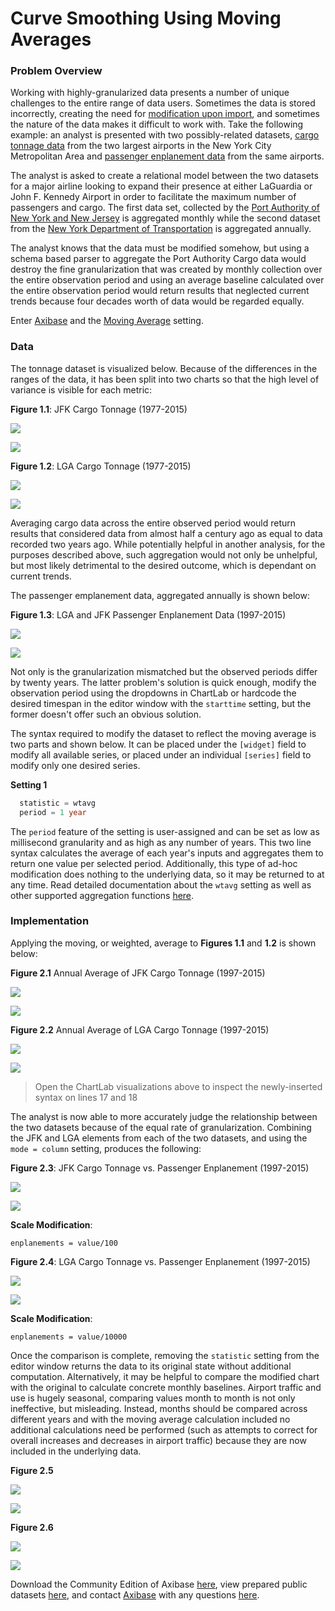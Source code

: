 Curve Smoothing Using Moving Averages
==

### Problem Overview

Working with highly-granularized data presents a number of unique challenges to the entire range of data users. Sometimes
the data is stored incorrectly, creating the need for [modification upon import](/Support/Schema-Parser-Mod-Pre-Import/README.md),
and sometimes the nature of the data makes it difficult to work with. Take the following example: an analyst is presented
with two possibly-related datasets, [cargo tonnage data](https://github.com/axibase/open-data-catalog/blob/master/datasets/nthh-fhwt.md) from
the two largest airports in the New York City Metropolitan Area and [passenger enplanement data](https://github.com/axibase/open-data-catalog/blob/master/datasets/vpv5-zd4k.md)
from the same airports.

The analyst is asked to create a relational model between the two datasets for a major airline looking to expand their presence
at either LaGuardia or John F. Kennedy Airport in order to facilitate the maximum number of passengers and cargo. The first
data set, collected by the [Port Authority of New York and New Jersey](http://www.panynj.gov/) is aggregated monthly while the second dataset from
the [New York Department of Transportation](https://www.dot.ny.gov/index) is aggregated annually.

The analyst knows that the data must be modified somehow, but using a schema based parser to aggregate the Port Authority Cargo data
would destroy the fine granularization that was created by monthly collection over the entire observation period and using an
average baseline calculated over the entire observation period would return results that neglected current trends because 
four decades worth of data would be regarded equally.

Enter [Axibase](https://axibase.com) and the [Moving Average](http://axibase.com/products/axibase-time-series-database/visualization/widgets/configuring-the-widgets/aggregators/)
setting.

### Data 

The tonnage dataset is visualized below. Because of the differences in the ranges of the data, it has been split into two charts so that the high level
of variance is visible for each metric:

**Figure 1.1**: JFK Cargo Tonnage (1977-2015)

![](Images/ra-001.png)

[![](Images/button.png)](https://apps.axibase.com/chartlab/479e4525/#fullscreen)

**Figure 1.2**: LGA Cargo Tonnage (1977-2015)

![](Images/ra-002.png)

[![](Images/button.png)](https://apps.axibase.com/chartlab/f36262ee/#fullscreen)

Averaging cargo data across the entire observed period would return results that considered data from almost
half a century ago as equal to data recorded two years ago. While potentially helpful in another analysis, for the purposes
described above, such aggregation would not only be unhelpful, but most likely detrimental to the desired outcome, which is
dependant on current trends.

The passenger emplanement data, aggregated annually is shown below:

**Figure 1.3**: LGA and JFK Passenger Enplanement Data (1997-2015)

![](Images/ra-003.png)

[![](Images/button.png)](https://apps.axibase.com/chartlab/00cf9be3/#fullscreen)

Not only is the granularization mismatched but the observed periods differ by twenty years. The latter problem's solution is
quick enough, modify the observation period using the dropdowns in ChartLab or hardcode the desired timespan in the editor
window with the `starttime` setting, but the former doesn't offer such an obvious solution.

The syntax required to modify the dataset to reflect the moving average is two parts and shown below. It can be placed under
the `[widget]` field to modify all available series, or placed under an individual `[series]` field to modify only one desired
series.

**Setting 1**

```sql
  statistic = wtavg
  period = 1 year
```

The `period` feature of the setting is user-assigned and can be set as low as millisecond granularity and as high as any 
number of years. This two line syntax calculates the average of each year's inputs and aggregates them to return one value
per selected period. Additionally, this type of ad-hoc modification does nothing to the underlying data, so it may be returned
to at any time. Read detailed documentation about the `wtavg` setting as well as other supported aggregation functions 
[here](https://axibase.com/products/axibase-time-series-database/visualization/widgets/configuring-the-widgets/aggregators/).

### Implementation

Applying the moving, or weighted, average to **Figures 1.1** and **1.2** is shown below:

**Figure 2.1** Annual Average of JFK Cargo Tonnage (1997-2015)

![](Images/ra-004.png)

[![](Images/button.png)](https://apps.axibase.com/chartlab/b03d8e2c/#fullscreen)

**Figure 2.2** Annual Average of LGA Cargo Tonnage (1997-2015)

![](Images/ra-005.png)

[![](Images/button.png)](https://apps.axibase.com/chartlab/b456f1b5/#fullscreen)

> Open the ChartLab visualizations above to inspect the newly-inserted syntax on lines 17 and 18

The analyst is now able to more accurately judge the relationship between the two datasets because of the equal rate of 
granularization. Combining the JFK and LGA elements from each of the two datasets, and using the `mode = column` setting, 
produces the following:

**Figure 2.3**: JFK Cargo Tonnage vs. Passenger Enplanement (1997-2015)

![](Images/ra-006.png)

[![](Images/button.png)](https://apps.axibase.com/chartlab/897c0429/#fullscreen)

**Scale Modification**:

```enplanements = value/100```

**Figure 2.4**: LGA Cargo Tonnage vs. Passenger Enplanement (1997-2015)

![](Images/ra-007.png)

[![](Images/button.png)](https://apps.axibase.com/chartlab/0de58b58/#fullscreen)

**Scale Modification**:

```enplanements = value/10000```

Once the comparison is complete, removing the `statistic` setting from the editor window returns the data to its original
state without additional computation. Alternatively, it may be helpful to compare the modified chart with the original to
calculate concrete monthly baselines. Airport traffic and use is hugely seasonal, comparing values month to month is not only
ineffective, but misleading. Instead, months should be compared across different years and with the moving average calculation
included no additional calculations need be performed (such as attempts to correct for overall increases and decreases in
airport traffic) because they are now included in the underlying data.

**Figure 2.5**

![](Images/ra-009.png)

[![](Images/button.png)](https://apps.axibase.com/chartlab/6b3e4ed6/#fullscreen)

**Figure 2.6**


![](Images/ra-010.png)

[![](Images/button.png)](https://apps.axibase.com/chartlab/a4d77c47/#fullscreen)

Download the Community Edition of Axibase [here](https://github.com/axibase/atsd/blob/master/installation/README.md#installation),
view prepared public datasets [here](https://github.com/axibase/open-data-catalog), and contact [Axibase](https://axibase.com)
with any questions [here](https://axibase.com/feedback/).
